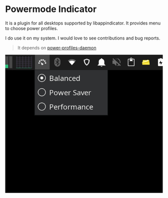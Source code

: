 # Powermode Indicator

It is a plugin for all desktops supported by libappindicator. It provides menu to choose power profiles.

I do use it on my system. I would love to see contributions and bug reports. 

> It depends on [power-profiles-daemon](https://archlinux.org/packages/extra/x86_64/power-profiles-daemon/)

![How many is shown](./screenshot.png)

